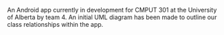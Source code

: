 An Android app currently in development for CMPUT 301 at the University of Alberta by team 4. An initial UML diagram has been made to outline our class relationships within the app.